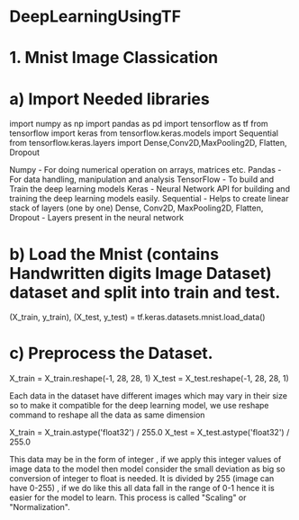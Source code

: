 # DeepLearningUsingTF

# 1. Mnist Image Classication

# a) Import Needed libraries

import numpy as np
import pandas as pd
import tensorflow as tf
from tensorflow import keras
from tensorflow.keras.models import Sequential
from tensorflow.keras.layers import Dense,Conv2D,MaxPooling2D, Flatten, Dropout

Numpy - For doing numerical operation on arrays, matrices etc.
Pandas - For data handling, manipulation and analysis
TensorFlow - To build and Train the deep learning models
Keras - Neural Network API for building and training the deep learning models easily.
Sequential - Helps to create linear stack of layers (one by one)
Dense, Conv2D, MaxPooling2D, Flatten, Dropout - Layers present in the neural network

# b) Load the Mnist (contains Handwritten digits Image Dataset) dataset and split into train and test.

(X_train, y_train), (X_test, y_test) = tf.keras.datasets.mnist.load_data()

# c) Preprocess the Dataset.

X_train = X_train.reshape(-1, 28, 28, 1)
X_test = X_test.reshape(-1, 28, 28, 1)

Each data in the dataset have different images which may vary in their size so to make it compatible for the deep learning model, we use reshape command to reshape all the data as same dimension

X_train = X_train.astype('float32') / 255.0 
X_test = X_test.astype('float32') / 255.0

This data may be in the form of integer , if we apply this integer values of image data to the model then model consider the small deviation as big so conversion of integer to float is needed.
It is divided by 255 (image can have 0-255)  , if we do like this all data fall in the range of 0-1 hence it is easier for the model to learn. This process is called "Scaling" or "Normalization".





